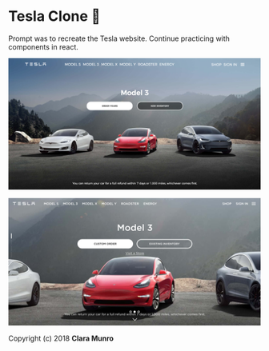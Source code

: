 # Tesla Clone :car:

Prompt was to recreate the Tesla website. Continue practicing with components in react.

![tesla-mockup-after](/images/mockup-done.png)

![tesla-mockup](/images/mockup.png)


Copyright (c) 2018 **Clara Munro**

